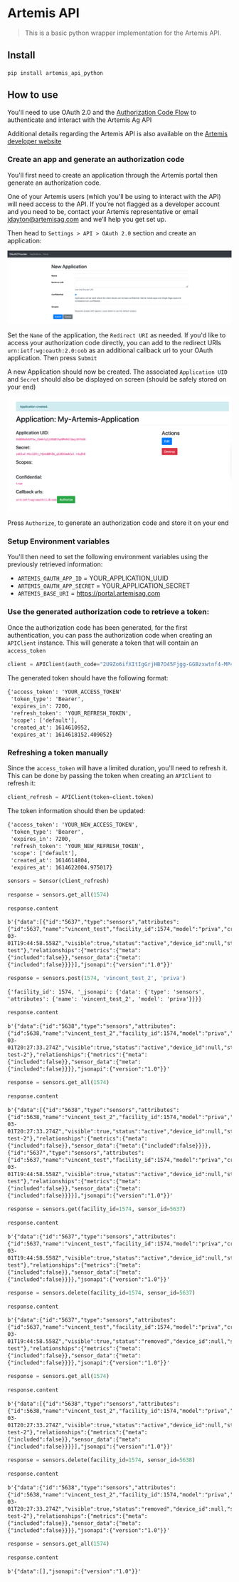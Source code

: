# Artemis API
> This is a basic python wrapper implementation for the Artemis API.


## Install

`pip install artemis_api_python`

## How to use 

You'll need to use OAuth 2.0 and the [Authorization Code Flow](https://auth0.com/docs/flows/authorization-code-flow) to authenticate and interact with the Artemis Ag API

Additional details regarding the Artemis API is also available on the [Artemis developer website](https://developer.artemisag.com/)

### Create an app and generate an authorization code

You'll first need to create an application through the Artemis portal then generate an authorization code.

One of your Artemis users (which you'll be using to interact with the API) will need access to the API.
If you’re not flagged as a developer account and you need to be, contact your Artemis representative or email [jdayton@artemisag.com](mailto:jdayton@artemisag.com) and we’ll help you get set up.

Then head to `Settings > API > OAuth 2.0` section and create an application:

!['create_application.png'](docs/images/create_application.png)

Set the `Name` of the application, the `Redirect URI` as needed.
If you'd like to access your authorization code directly, you can add to the redirect URIs `urn:ietf:wg:oauth:2.0:oob` as an additional callback url to your OAuth application. Then press `Submit`

A new Application should now be created. The associated `Application UID` and `Secret` should also be displayed on screen (should be safely stored on your end)

![application_created.png](docs/images/application_created.png)

Press `Authorize`, to generate an authorization code and store it on your end

### Setup Environment variables

You'll then need to set the following environment variables using the previously retrieved information:

- `ARTEMIS_OAUTH_APP_ID` = YOUR_APPLICATION_UUID
- `ARTEMIS_OAUTH_APP_SECRET` = YOUR_APPLICATION_SECRET
- `ARTEMIS_BASE_URI` = https://portal.artemisag.com

### Use the generated authorization code to retrieve a token:

Once the authorization code has been generated, for the first authentication, you can pass the authorization code when creating an `APIClient` instance. This will generate a token that will contain an `access_token`

```python
client = APIClient(auth_code="2U9Zo6ifXItIgGrjHB7O45Fjgg-GGBzxwtnf4-MP43E")
```

The generated token should have the following format:
```
{'access_token': 'YOUR_ACCESS_TOKEN'
 'token_type': 'Bearer',
 'expires_in': 7200,
 'refresh_token': 'YOUR_REFRESH_TOKEN',
 'scope': ['default'],
 'created_at': 1614610952,
 'expires_at': 1614618152.409052}
```

### Refreshing a token manually

Since the `access_token` will have a limited duration, you'll need to refresh it. This can be done by passing the token when creating an `APIClient` to refresh it:

```python
client_refresh = APIClient(token=client.token)
```

The token information should then be updated:
```
{'access_token': 'YOUR_NEW_ACCESS_TOKEN',
 'token_type': 'Bearer',
 'expires_in': 7200,
 'refresh_token': 'YOUR_NEW_REFRESH_TOKEN',
 'scope': ['default'],
 'created_at': 1614614804,
 'expires_at': 1614622004.975017}
 ```

```python
sensors = Sensor(client_refresh)
```

```python
response = sensors.get_all(1574)
```

```python
response.content
```




    b'{"data":[{"id":"5637","type":"sensors","attributes":{"id":5637,"name":"vincent_test","facility_id":1574,"model":"priva","created_at":"2021-03-01T19:44:58.558Z","visible":true,"status":"active","device_id":null,"string":null,"slug":"vincent-test"},"relationships":{"metrics":{"meta":{"included":false}},"sensor_data":{"meta":{"included":false}}}}],"jsonapi":{"version":"1.0"}}'



```python
response = sensors.post(1574, 'vincent_test_2', 'priva')
```

    {'facility_id': 1574, '_jsonapi': {'data': {'type': 'sensors', 'attributes': {'name': 'vincent_test_2', 'model': 'priva'}}}}


```python
response.content
```




    b'{"data":{"id":"5638","type":"sensors","attributes":{"id":5638,"name":"vincent_test_2","facility_id":1574,"model":"priva","created_at":"2021-03-01T20:27:33.274Z","visible":true,"status":"active","device_id":null,"string":null,"slug":"vincent-test-2"},"relationships":{"metrics":{"meta":{"included":false}},"sensor_data":{"meta":{"included":false}}}},"jsonapi":{"version":"1.0"}}'



```python
response = sensors.get_all(1574)
```

```python
response.content
```




    b'{"data":[{"id":"5638","type":"sensors","attributes":{"id":5638,"name":"vincent_test_2","facility_id":1574,"model":"priva","created_at":"2021-03-01T20:27:33.274Z","visible":true,"status":"active","device_id":null,"string":null,"slug":"vincent-test-2"},"relationships":{"metrics":{"meta":{"included":false}},"sensor_data":{"meta":{"included":false}}}},{"id":"5637","type":"sensors","attributes":{"id":5637,"name":"vincent_test","facility_id":1574,"model":"priva","created_at":"2021-03-01T19:44:58.558Z","visible":true,"status":"active","device_id":null,"string":null,"slug":"vincent-test"},"relationships":{"metrics":{"meta":{"included":false}},"sensor_data":{"meta":{"included":false}}}}],"jsonapi":{"version":"1.0"}}'



```python
response = sensors.get(facility_id=1574, sensor_id=5637)
```

```python
response.content
```




    b'{"data":{"id":"5637","type":"sensors","attributes":{"id":5637,"name":"vincent_test","facility_id":1574,"model":"priva","created_at":"2021-03-01T19:44:58.558Z","visible":true,"status":"active","device_id":null,"string":null,"slug":"vincent-test"},"relationships":{"metrics":{"meta":{"included":false}},"sensor_data":{"meta":{"included":false}}}},"jsonapi":{"version":"1.0"}}'



```python
response = sensors.delete(facility_id=1574, sensor_id=5637)
```

```python
response.content
```




    b'{"data":{"id":"5637","type":"sensors","attributes":{"id":5637,"name":"vincent_test","facility_id":1574,"model":"priva","created_at":"2021-03-01T19:44:58.558Z","visible":true,"status":"removed","device_id":null,"string":null,"slug":"vincent-test"},"relationships":{"metrics":{"meta":{"included":false}},"sensor_data":{"meta":{"included":false}}}},"jsonapi":{"version":"1.0"}}'



```python
response = sensors.get_all(1574)
```

```python
response.content
```




    b'{"data":[{"id":"5638","type":"sensors","attributes":{"id":5638,"name":"vincent_test_2","facility_id":1574,"model":"priva","created_at":"2021-03-01T20:27:33.274Z","visible":true,"status":"active","device_id":null,"string":null,"slug":"vincent-test-2"},"relationships":{"metrics":{"meta":{"included":false}},"sensor_data":{"meta":{"included":false}}}}],"jsonapi":{"version":"1.0"}}'



```python
response = sensors.delete(facility_id=1574, sensor_id=5638)
```

```python
response.content
```




    b'{"data":{"id":"5638","type":"sensors","attributes":{"id":5638,"name":"vincent_test_2","facility_id":1574,"model":"priva","created_at":"2021-03-01T20:27:33.274Z","visible":true,"status":"removed","device_id":null,"string":null,"slug":"vincent-test-2"},"relationships":{"metrics":{"meta":{"included":false}},"sensor_data":{"meta":{"included":false}}}},"jsonapi":{"version":"1.0"}}'



```python
response = sensors.get_all(1574)
```

```python
response.content
```




    b'{"data":[],"jsonapi":{"version":"1.0"}}'


